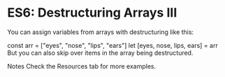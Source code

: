 # ES6: Destructuring Arrays III

You can assign variables from arrays with destructuring like this:

const arr = ["eyes", "nose", "lips", "ears"]
let [eyes, nose, lips, ears] = arr
But you can also skip over items in the array being destructured.

Notes
Check the Resources tab for more examples.
